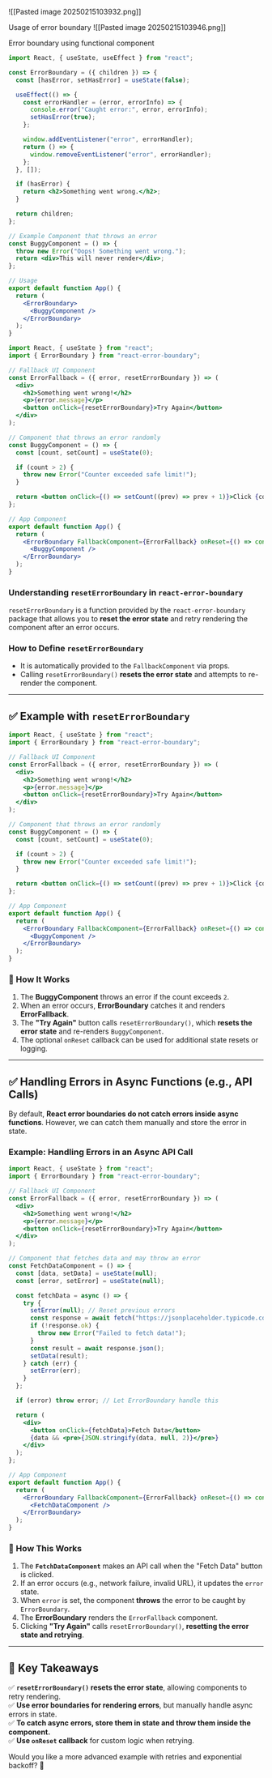![[Pasted image 20250215103932.png]]

Usage of error boundary
![[Pasted image 20250215103946.png]]



Error boundary using functional component

```jsx
import React, { useState, useEffect } from "react";

const ErrorBoundary = ({ children }) => {
  const [hasError, setHasError] = useState(false);

  useEffect(() => {
    const errorHandler = (error, errorInfo) => {
      console.error("Caught error:", error, errorInfo);
      setHasError(true);
    };

    window.addEventListener("error", errorHandler);
    return () => {
      window.removeEventListener("error", errorHandler);
    };
  }, []);

  if (hasError) {
    return <h2>Something went wrong.</h2>;
  }

  return children;
};

// Example Component that throws an error
const BuggyComponent = () => {
  throw new Error("Oops! Something went wrong.");
  return <div>This will never render</div>;
};

// Usage
export default function App() {
  return (
    <ErrorBoundary>
      <BuggyComponent />
    </ErrorBoundary>
  );
}

```


```jsx
import React, { useState } from "react";
import { ErrorBoundary } from "react-error-boundary";

// Fallback UI Component
const ErrorFallback = ({ error, resetErrorBoundary }) => (
  <div>
    <h2>Something went wrong!</h2>
    <p>{error.message}</p>
    <button onClick={resetErrorBoundary}>Try Again</button>
  </div>
);

// Component that throws an error randomly
const BuggyComponent = () => {
  const [count, setCount] = useState(0);

  if (count > 2) {
    throw new Error("Counter exceeded safe limit!");
  }

  return <button onClick={() => setCount((prev) => prev + 1)}>Click {count}</button>;
};

// App Component
export default function App() {
  return (
    <ErrorBoundary FallbackComponent={ErrorFallback} onReset={() => console.log("Resetting error boundary")}>
      <BuggyComponent />
    </ErrorBoundary>
  );
}

```



### **Understanding `resetErrorBoundary` in `react-error-boundary`**

`resetErrorBoundary` is a function provided by the `react-error-boundary` package that allows you to **reset the error state** and retry rendering the component after an error occurs.

### **How to Define `resetErrorBoundary`**

- It is automatically provided to the `FallbackComponent` via props.
- Calling `resetErrorBoundary()` **resets the error state** and attempts to re-render the component.

---

## **✅ Example with `resetErrorBoundary`**

```jsx
import React, { useState } from "react";
import { ErrorBoundary } from "react-error-boundary";

// Fallback UI Component
const ErrorFallback = ({ error, resetErrorBoundary }) => (
  <div>
    <h2>Something went wrong!</h2>
    <p>{error.message}</p>
    <button onClick={resetErrorBoundary}>Try Again</button>
  </div>
);

// Component that throws an error randomly
const BuggyComponent = () => {
  const [count, setCount] = useState(0);

  if (count > 2) {
    throw new Error("Counter exceeded safe limit!");
  }

  return <button onClick={() => setCount((prev) => prev + 1)}>Click {count}</button>;
};

// App Component
export default function App() {
  return (
    <ErrorBoundary FallbackComponent={ErrorFallback} onReset={() => console.log("Resetting error boundary")}>
      <BuggyComponent />
    </ErrorBoundary>
  );
}
```

### **🔹 How It Works**

1. The **BuggyComponent** throws an error if the count exceeds `2`.
2. When an error occurs, **ErrorBoundary** catches it and renders **ErrorFallback**.
3. The **"Try Again"** button calls `resetErrorBoundary()`, which **resets the error state** and re-renders `BuggyComponent`.
4. The optional `onReset` callback can be used for additional state resets or logging.

---

## **✅ Handling Errors in Async Functions (e.g., API Calls)**

By default, **React error boundaries do not catch errors inside async functions**. However, we can catch them manually and store the error in state.

### **Example: Handling Errors in an Async API Call**

```jsx
import React, { useState } from "react";
import { ErrorBoundary } from "react-error-boundary";

// Fallback UI Component
const ErrorFallback = ({ error, resetErrorBoundary }) => (
  <div>
    <h2>Something went wrong!</h2>
    <p>{error.message}</p>
    <button onClick={resetErrorBoundary}>Try Again</button>
  </div>
);

// Component that fetches data and may throw an error
const FetchDataComponent = () => {
  const [data, setData] = useState(null);
  const [error, setError] = useState(null);

  const fetchData = async () => {
    try {
      setError(null); // Reset previous errors
      const response = await fetch("https://jsonplaceholder.typicode.com/posts/1");
      if (!response.ok) {
        throw new Error("Failed to fetch data!");
      }
      const result = await response.json();
      setData(result);
    } catch (err) {
      setError(err);
    }
  };

  if (error) throw error; // Let ErrorBoundary handle this

  return (
    <div>
      <button onClick={fetchData}>Fetch Data</button>
      {data && <pre>{JSON.stringify(data, null, 2)}</pre>}
    </div>
  );
};

// App Component
export default function App() {
  return (
    <ErrorBoundary FallbackComponent={ErrorFallback} onReset={() => console.log("Retrying...")}>
      <FetchDataComponent />
    </ErrorBoundary>
  );
}
```

### **🔹 How This Works**

1. The **`FetchDataComponent`** makes an API call when the "Fetch Data" button is clicked.
2. If an error occurs (e.g., network failure, invalid URL), it updates the `error` state.
3. When `error` is set, the component **throws** the error to be caught by `ErrorBoundary`.
4. The **ErrorBoundary** renders the `ErrorFallback` component.
5. Clicking **"Try Again"** calls `resetErrorBoundary()`, **resetting the error state and retrying**.

---

## **🔑 Key Takeaways**

✅ **`resetErrorBoundary()` resets the error state**, allowing components to retry rendering.  
✅ **Use error boundaries for rendering errors**, but manually handle async errors in state.  
✅ **To catch async errors, store them in state and throw them inside the component.**  
✅ **Use `onReset` callback** for custom logic when retrying.

Would you like a more advanced example with retries and exponential backoff? 🚀